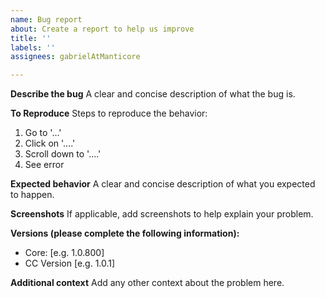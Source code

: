 ```yaml
---
name: Bug report
about: Create a report to help us improve
title: ''
labels: ''
assignees: gabrielAtManticore

---
```


**Describe the bug**
A clear and concise description of what the bug is.

**To Reproduce**
Steps to reproduce the behavior:
1. Go to '...'
2. Click on '....'
3. Scroll down to '....'
4. See error

**Expected behavior**
A clear and concise description of what you expected to happen.

**Screenshots**
If applicable, add screenshots to help explain your problem.

**Versions (please complete the following information):**
 - Core: [e.g. 1.0.800]
 - CC Version [e.g. 1.0.1]

**Additional context**
Add any other context about the problem here.
